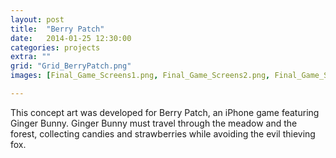 ```yaml
---
layout: post
title:  "Berry Patch"
date:   2014-01-25 12:30:00
categories: projects
extra: ""
grid: "Grid_BerryPatch.png"
images: [Final_Game_Screens1.png, Final_Game_Screens2.png, Final_Game_Screens3.png, Final_Game_Screens4.png, Final_Game_Screens5.png, Final_Game_Screens6.png, Final_Game_Screens7.png]

---
```


This concept art was developed for Berry Patch, an iPhone game featuring Ginger Bunny. Ginger Bunny must travel through the meadow and the forest, collecting candies and strawberries while avoiding the evil thieving fox.
